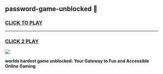 
## password-game-unblocked 👋
<h3>
<a href="https://premium.freeplayer.one?title=password-game-unblocked&ref=14F">CLICK TO PLAY</a></h3>
<hr>

<h3>
<a href="https://premium.freeplayer.one?title=password-game-unblocked&ref=14F">CLICK 2 PLAY</a>
  
</h3>

<a href="https://premium.freeplayer.one?title=password-game-unblocked&ref=12F/"><img src="https://clearcache.store/games.png"></a>


**worlds hardest game unblocked: Your Gateway to Fun and Accessible Online Gaming**
